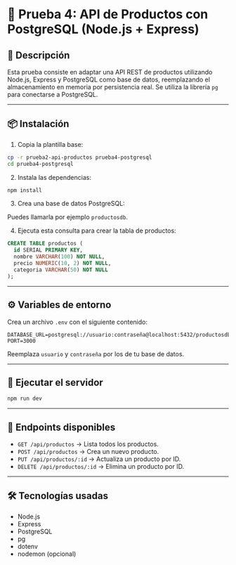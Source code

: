 # 🧪 Prueba 4: API de Productos con PostgreSQL (Node.js + Express)

## 📝 Descripción

Esta prueba consiste en adaptar una API REST de productos utilizando Node.js, Express y PostgreSQL como base de datos, reemplazando el almacenamiento en memoria por persistencia real. Se utiliza la librería `pg` para conectarse a PostgreSQL.

---

## 📦 Instalación

1. Copia la plantilla base:

```bash
cp -r prueba2-api-productos prueba4-postgresql
cd prueba4-postgresql
```

2. Instala las dependencias:

```bash
npm install
```

3. Crea una base de datos PostgreSQL:

Puedes llamarla por ejemplo `productosdb`.

4. Ejecuta esta consulta para crear la tabla de productos:

```sql
CREATE TABLE productos (
  id SERIAL PRIMARY KEY,
  nombre VARCHAR(100) NOT NULL,
  precio NUMERIC(10, 2) NOT NULL,
  categoria VARCHAR(50) NOT NULL
);
```

---

## ⚙️ Variables de entorno

Crea un archivo `.env` con el siguiente contenido:

```env
DATABASE_URL=postgresql://usuario:contraseña@localhost:5432/productosdb
PORT=3000
```

Reemplaza `usuario` y `contraseña` por los de tu base de datos.

---

## 🚀 Ejecutar el servidor

```bash
npm run dev
```

---

## 📁 Endpoints disponibles

- `GET /api/productos` → Lista todos los productos.
- `POST /api/productos` → Crea un nuevo producto.
- `PUT /api/productos/:id` → Actualiza un producto por ID.
- `DELETE /api/productos/:id` → Elimina un producto por ID.

---

## 🛠️ Tecnologías usadas

- Node.js
- Express
- PostgreSQL
- pg
- dotenv
- nodemon (opcional)